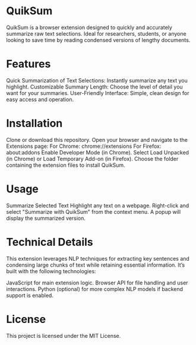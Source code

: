# QuikSum
QuikSum is a browser extension designed to quickly and accurately summarize raw text selections. Ideal for researchers, students, or anyone looking to save time by reading condensed versions of lengthy documents.

# Features
Quick Summarization of Text Selections: Instantly summarize any text you highlight.
Customizable Summary Length: Choose the level of detail you want for your summaries.
User-Friendly Interface: Simple, clean design for easy access and operation.
# Installation
Clone or download this repository.
Open your browser and navigate to the Extensions page:
For Chrome: chrome://extensions
For Firefox: about:addons
Enable Developer Mode (in Chrome).
Select Load Unpacked (in Chrome) or Load Temporary Add-on (in Firefox).
Choose the folder containing the extension files to install QuikSum.
# Usage
Summarize Selected Text
Highlight any text on a webpage.
Right-click and select "Summarize with QuikSum" from the context menu.
A popup will display the summarized version.
# Technical Details
This extension leverages NLP techniques for extracting key sentences and condensing large chunks of text while retaining essential information. It’s built with the following technologies:

JavaScript for main extension logic.
Browser API for file handling and user interactions.
Python (optional) for more complex NLP models if backend support is enabled.

# License
This project is licensed under the MIT License.
